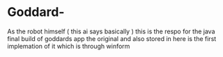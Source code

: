 # Goddard-
As the robot himself ( this ai says basically ) this is the respo for the java final build of goddards app  the original and also stored in here is the first implemation of it which is through winform 
